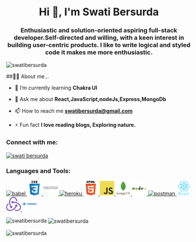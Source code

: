 <h1 align="center">Hi 👋, I'm Swati Bersurda</h1>
<h3 align="center">Enthusiastic and solution-oriented aspiring full-stack developer.Self-directed and willing, with a keen interest in building user-centric products. I like to write logical and styled code it makes me more enthusiastic.</h3>

<p align="left"> <img src="https://komarev.com/ghpvc/?username=swatibersurda&label=Profile%20views&color=0e75b6&style=flat" alt="swatibersurda" /> </p>

##👩‍🎓 About me...
- 🌱 I’m currently learning **Chakra UI**

- 💬 Ask me about **React,JavaScript,nodeJs,Express,MongoDb**

- 📫 How to reach me **swatibersurda@gmail.com**

- ⚡ Fun fact **I love reading blogs, Exploring nature.**

<h3 align="left">Connect with me:</h3>
<p align="left">
<a href="https://linkedin.com/in/swati bersurda" target="blank"><img align="center" src="https://raw.githubusercontent.com/rahuldkjain/github-profile-readme-generator/master/src/images/icons/Social/linked-in-alt.svg" alt="swati bersurda" height="30" width="40" /></a>
</p>

<h3 align="left">Languages and Tools:</h3>
<p align="left"> <a href="https://babeljs.io/" target="_blank" rel="noreferrer"> <img src="https://www.vectorlogo.zone/logos/babeljs/babeljs-icon.svg" alt="babel" width="40" height="40"/> </a> <a href="https://www.w3schools.com/css/" target="_blank" rel="noreferrer"> <img src="https://raw.githubusercontent.com/devicons/devicon/master/icons/css3/css3-original-wordmark.svg" alt="css3" width="40" height="40"/> </a> <a href="https://expressjs.com" target="_blank" rel="noreferrer"> <img src="https://raw.githubusercontent.com/devicons/devicon/master/icons/express/express-original-wordmark.svg" alt="express" width="40" height="40"/> </a> <a href="https://heroku.com" target="_blank" rel="noreferrer"> <img src="https://www.vectorlogo.zone/logos/heroku/heroku-icon.svg" alt="heroku" width="40" height="40"/> </a> <a href="https://www.w3.org/html/" target="_blank" rel="noreferrer"> <img src="https://raw.githubusercontent.com/devicons/devicon/master/icons/html5/html5-original-wordmark.svg" alt="html5" width="40" height="40"/> </a> <a href="https://developer.mozilla.org/en-US/docs/Web/JavaScript" target="_blank" rel="noreferrer"> <img src="https://raw.githubusercontent.com/devicons/devicon/master/icons/javascript/javascript-original.svg" alt="javascript" width="40" height="40"/> </a> <a href="https://www.mongodb.com/" target="_blank" rel="noreferrer"> <img src="https://raw.githubusercontent.com/devicons/devicon/master/icons/mongodb/mongodb-original-wordmark.svg" alt="mongodb" width="40" height="40"/> </a> <a href="https://nodejs.org" target="_blank" rel="noreferrer"> <img src="https://raw.githubusercontent.com/devicons/devicon/master/icons/nodejs/nodejs-original-wordmark.svg" alt="nodejs" width="40" height="40"/> </a> <a href="https://postman.com" target="_blank" rel="noreferrer"> <img src="https://www.vectorlogo.zone/logos/getpostman/getpostman-icon.svg" alt="postman" width="40" height="40"/> </a> <a href="https://reactjs.org/" target="_blank" rel="noreferrer"> <img src="https://raw.githubusercontent.com/devicons/devicon/master/icons/react/react-original-wordmark.svg" alt="react" width="40" height="40"/> </a> <a href="https://redux.js.org" target="_blank" rel="noreferrer"> <img src="https://raw.githubusercontent.com/devicons/devicon/master/icons/redux/redux-original.svg" alt="redux" width="40" height="40"/> </a> <a href="https://webpack.js.org" target="_blank" rel="noreferrer"> <img src="https://raw.githubusercontent.com/devicons/devicon/d00d0969292a6569d45b06d3f350f463a0107b0d/icons/webpack/webpack-original-wordmark.svg" alt="webpack" width="40" height="40"/> </a> </p>

<p><img align="left" src="https://github-readme-stats.vercel.app/api/top-langs?username=swatibersurda&show_icons=true&locale=en&layout=compact" alt="swatibersurda" /></p>

<p>&nbsp;<img align="center" src="https://github-readme-stats.vercel.app/api?username=swatibersurda&show_icons=true&locale=en" alt="swatibersurda" /></p>

<p><img align="center" src="https://github-readme-streak-stats.herokuapp.com/?user=swatibersurda&" alt="swatibersurda" /></p>
